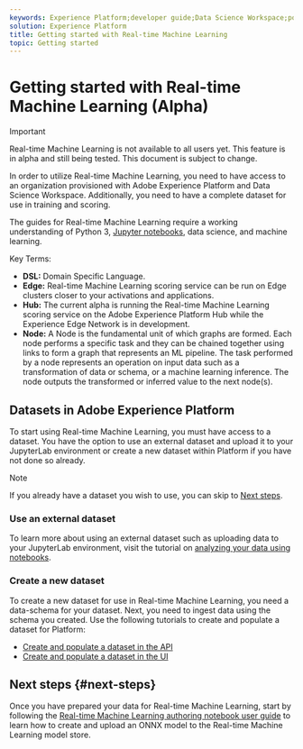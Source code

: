 ```yaml
---
keywords: Experience Platform;developer guide;Data Science Workspace;popular topics;Real time machine learning;
solution: Experience Platform
title: Getting started with Real-time Machine Learning
topic: Getting started
---
```


# Getting started with Real-time Machine Learning (Alpha)

>[!IMPORTANT]
>Real-time Machine Learning is not available to all users yet. This feature is in alpha and still being tested. This document is subject to change.

In order to utilize Real-time Machine Learning, you need to have access to an organization provisioned with Adobe Experience Platform and Data Science Workspace. Additionally, you need to have a complete dataset for use in training and scoring.

The guides for Real-time Machine Learning require a working understanding of Python 3, [Jupyter notebooks](../jupyterlab/overview.md), data science, and machine learning.

Key Terms:

- **DSL:** Domain Specific Language.
- **Edge:** Real-time Machine Learning scoring service can be run on Edge clusters closer to your activations and applications.
- **Hub:** The current alpha is running the Real-time Machine Learning scoring service on the Adobe Experience Platform Hub while the Experience Edge Network is in development.
- **Node:** A Node is the fundamental unit of which graphs are formed. Each node performs a specific task and they can be chained together using links to form a graph that represents an ML pipeline. The task performed by a node represents an operation on input data such as a transformation of data or schema, or a machine learning inference. The node outputs the transformed or inferred value to the next node(s).
  
## Datasets in Adobe Experience Platform

To start using Real-time Machine Learning, you must have access to a dataset. You have the option to use an external dataset and upload it to your JupyterLab environment or create a new dataset within Platform if you have not done so already.

>[!NOTE]
>If you already have a dataset you wish to use, you can skip to [Next steps](#next-steps).

### Use an external dataset

To learn more about using an external dataset such as uploading data to your JupyterLab environment, visit the tutorial on [analyzing your data using notebooks](../jupyterlab/analyze-your-data.md#external-data).

### Create a new dataset

To create a new dataset for use in Real-time Machine Learning, you need a data-schema for your dataset. Next, you need to ingest data using the schema you created. Use the following tutorials to create and populate a dataset for Platform:

- [Create and populate a dataset in the API](../../catalog/datasets/create.md)
- [Create and populate a dataset in the UI](../../ingestion/tutorials/ingest-batch-data.md)

## Next steps {#next-steps}

Once you have prepared your data for Real-time Machine Learning, start by following the [Real-time Machine Learning authoring notebook user guide](./rtml-authoring-notebook.md) to learn how to create and upload an ONNX model to the Real-time Machine Learning model store.

